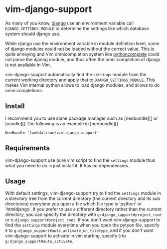 vim-django-support
======================
As many of you know, [django][] use an environment variable call
`DJANGO_SETTINGS_MODULE` to determine the settings like which database system
should django use.

While django use the environment variable in module definition level, some of
django modules could not be loaded without the correct value.
This is quite annoying and Vim omnicompletion system like [pythoncomplete][]
could not parse the djanog module, and thus often the omni completion of django
is not available in Vim.

vim-django-support automatically find the `settings` module from the current
working directory and apply that to `DJANGO_SETTINGS_MODULE`.
This makes Vim internal python allows to load django modules, and allows to
do omni completions.

[django]:   https://www.djangoproject.com/
[pythoncomplete]: http://www.vim.org/scripts/script.php?script_id=1542


Install
---------------------
I recommend you to use some package manager such as [neobundle][] or [vundle][]
The following is an example in [neobundle][]

```vim
NeoBundle 'lambdalisue/vim-django-support'
```

Requirements
---------------------
vim-django-support use pure vim script to find the `settings` module thus what
you need to do is just install it. It has no dependencies.


Usage
---------------------
With default settings, vim-django-support try to find the `settings` module
in a directory tree from the current directory (the current directory and its
sub directories) everytime you open a file which file type is 'python' or
'htmldjango'.
If you prefer to use a different directory rather than the current directory,
you can specify the directory with `g:django_support#project_root` or
`b:django_support#project_root`.
If you don't want vim-django-support to find the `settings` module everytime
when you open the pytyon file, specify `0` to 
`g:django_support#auto_activate_on_filetype`, and if you don't want
vim-django-support to activate in vim starting, specify `0` to
`g:django_support#auto_activate`.
